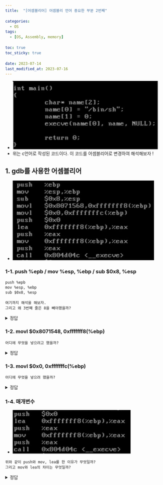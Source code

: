 ```yaml
---
title:  "[어셈블리어] 어셈블리 언어 중요한 부분 2번째"

categories:
  - OS
tags:
  - [OS, Assembly, memory] 

toc: true
toc_sticky: true

date: 2023-07-14
last_modified_at: 2023-07-16
---
```


- ![gdb_ex1](../../images/gdb_ex1.png)  
- 위는 c언어로 작성된 코드이다. 이 코드를 어셈블리어로 변경하여 해석해보자 !

## 1. gdb를 사용한 어셈블리어
- ![gdb_to_assem](../../images/gdb_to_assem.png)


### 1-1. push %epb  /   mov %esp, %ebp  /   sub $0x8, %esp
```
push %epb
mov %esp, %ebp
sub $0x8, %esp

여기까지 해석을 해보자.
그리고 왜 3번째 줄은 8을 빼야했을까?
```


<details>
<summary> 정답 </summary>
<div markdown="1">

- ![gdb_1~3](../../images/gdb_1~3.png)  
```
32비트에서 포인터 변수의 크기는 4바이트이기때문에
char형 포인터 변수의 배열 하나당 크기는 4바이트씩이다.
name의 길이가 2개이므로 4바이트 x 2 = 8바이트의 메모리를 할당한 것 !
```
</div>
</details>

### 1-2. movl $0x8071548, 0xfffffff8(%ebp)

```
어디에 무엇을 넣으려고 했을까?
```

<details>
<summary> 정답 </summary>
<div markdown="1">

- ![gdb_4](../../images/gdb_4.png)
```
epb에서 8을 뺀 곳(배열의 첫번째 요소)에 0x8071548의 값(/bin/sh)을 넣어준다.
```
</div>
</details>


### 1-3. movl $0x0, 0xfffffffc(%ebp)
```
어디에 무엇을 넣으려 했을까?
```

<details>
<summary> 정답 </summary>
<div markdown="1">

- ![gdb_5](../../images/gdb_5.png)
- 배열의 2번째인 name[1]에 0이란 값을 넣기 위함이다 !
</div>
</details>


### 1-4. 매개변수
- ![gdb_argv](../../images/gdb_argv.png)
```
위와 같이 push와 mov, lea를 한 이유가 무엇일까?
그리고 mov와 lea의 차이는 무엇일까?
```

<details>
<summary> 정답 </summary>
<div markdown="1">

- ![gdb_argv_sol](../../images/gdb_argv_sol.png)
```
execve의 함수의 매개변수는 3개이다.
const char* filename, char* const argv[], char* const envp[]
각각의 매개변수에 대입을 하기 위한 메모리 확보를 하고자 push를 3번 하였고,
lea를 쓴 이유는 배열의 값을 넣어주기 위해서이고,
mov를 한 것은 name[0]의 주소 값을 위해서 쓰였다.
그리고 매개변수는 뒤부터 들어가기때문에 먼저 NULL부터 push된 것 !
```
</div>
</details>
